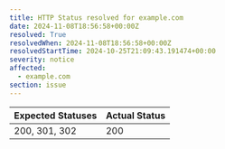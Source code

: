 ```yaml
---
title: HTTP Status resolved for example.com
date: 2024-11-08T18:56:58+00:00Z
resolved: True
resolvedWhen: 2024-11-08T18:56:58+00:00Z
resolvedStartTime: 2024-10-25T21:09:43.191474+00:00
severity: notice
affected:
  - example.com
section: issue
---
```


| Expected Statuses | Actual Status  |
|-------------------|----------------|
| 200, 301, 302 | 200 |
